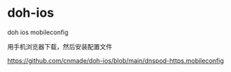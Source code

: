 # doh-ios
doh ios mobileconfig

用手机浏览器下载，然后安装配置文件 

https://github.com/cnmade/doh-ios/blob/main/dnspod-https.mobileconfig
